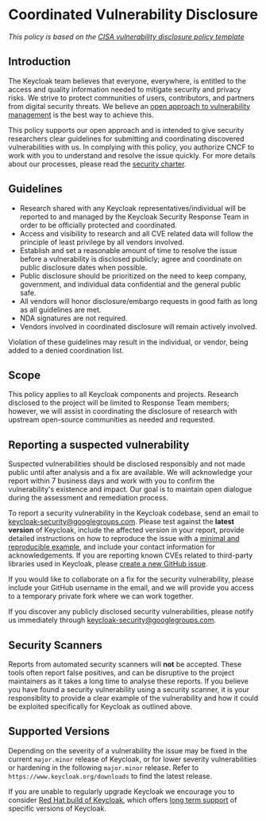 # Coordinated Vulnerability Disclosure

*This policy is based on the [CISA vulnerability disclosure policy template](https://www.cisa.gov/vulnerability-disclosure-policy-template)*

## Introduction

The Keycloak team believes that everyone, everywhere, is entitled to the access and quality information needed to mitigate security and privacy risks. We strive to protect communities of users, contributors, and partners from digital security threats. We believe an [open approach to vulnerability management](https://www.redhat.com/en/blog/red-hats-open-approach-vulnerability-management) is the best way to achieve this.

This policy supports our open approach and is intended to give security researchers clear guidelines for submitting and coordinating discovered vulnerabilities with us. In complying with this policy, you authorize CNCF to work with you to understand and resolve the issue quickly. For more details about our processes, please read the [security charter](SECURITY_CHARTER.md).

## Guidelines

* Research shared with any Keycloak representatives/individual will be reported to and managed by the Keycloak Security Response Team in order to be officially protected and coordinated.  
* Access and visibility to research and all CVE related data will follow the principle of least privilege by all vendors involved.  
* Establish and set a reasonable amount of time to resolve the issue before a vulnerability is disclosed publicly; agree and coordinate on public disclosure dates when possible.   
* Public disclosure should be prioritized on the need to keep company, government, and individual data confidential and the general public safe.  
* All vendors will honor disclosure/embargo requests in good faith as long as all guidelines are met.
* NDA signatures are not required.
* Vendors involved in coordinated disclosure will remain actively involved.

Violation of these guidelines may result in the individual, or vendor, being added to a denied coordination list.

## Scope

This policy applies to all Keycloak components and projects.  Research disclosed to the project will be limited to Response Team members; however, we will assist in coordinating the disclosure of research with upstream open-source communities as needed and requested.

## Reporting a suspected vulnerability

Suspected vulnerabilities should be disclosed responsibly and not made public until after analysis and a fix are available. We will acknowledge your report within 7 business days and work with you to confirm the vulnerability's existence and impact. Our goal is to maintain open dialogue during the assessment and remediation process.

To report a security vulnerability in the Keycloak codebase, send an email to [keycloak-security@googlegroups.com](mailto:keycloak-security@googlegroups.com). Please test against the **latest version** of Keycloak, include the affected version in your report, provide detailed instructions on how to reproduce the issue with a [minimal and reproducible example](https://stackoverflow.com/help/minimal-reproducible-example), and include your contact information for acknowledgements. If you are reporting known CVEs related to third-party libraries used in Keycloak, please [create a new GitHub issue](https://github.com/keycloak/keycloak/issues/new/choose).

If you would like to collaborate on a fix for the security vulnerability, please include your GitHub username in the email, and we will provide you access to a temporary private fork where we can work together.

If you discover any publicly disclosed security vulnerabilities, please notify us immediately through [keycloak-security@googlegroups.com](mailto:keycloak-security@googlegroups.com).

## Security Scanners

Reports from automated security scanners will **not** be accepted. These tools often report false positives, and can be disruptive to the project maintainers as it takes a long time to analyse these reports. If you believe you have found a security vulnerability using a security scanner, it is your responsiblity to provide a clear example of the vulnerability and how it could be exploited specifically for Keycloak as outlined above.

## Supported Versions

Depending on the severity of a vulnerability the issue may be fixed in the current `major.minor` release of Keycloak, or
for lower severity vulnerabilities or hardening in the following `major.minor` release. Refer to 
`https://www.keycloak.org/downloads` to find the latest release.

If you are unable to regularly upgrade Keycloak we encourage you to consider 
[Red Hat build of Keycloak](https://access.redhat.com/products/red-hat-build-of-keycloak/), which offers 
[long term support](https://access.redhat.com/support/policy/updates/jboss_notes#p_rhbk) of specific versions of Keycloak.
